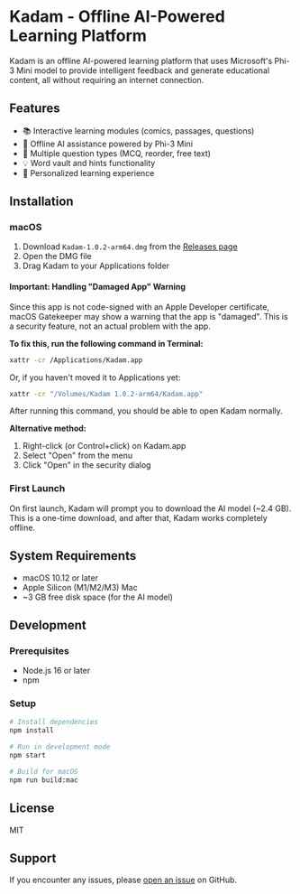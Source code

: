# Kadam - Offline AI-Powered Learning Platform

Kadam is an offline AI-powered learning platform that uses Microsoft's Phi-3 Mini model to provide intelligent feedback and generate educational content, all without requiring an internet connection.

## Features

- 📚 Interactive learning modules (comics, passages, questions)
- 🤖 Offline AI assistance powered by Phi-3 Mini
- 📝 Multiple question types (MCQ, reorder, free text)
- 💡 Word vault and hints functionality
- 🎯 Personalized learning experience

## Installation

### macOS

1. Download `Kadam-1.0.2-arm64.dmg` from the [Releases page](https://github.com/ahoski/Kadam-Mac/releases)
2. Open the DMG file
3. Drag Kadam to your Applications folder

#### Important: Handling "Damaged App" Warning

Since this app is not code-signed with an Apple Developer certificate, macOS Gatekeeper may show a warning that the app is "damaged". This is a security feature, not an actual problem with the app.

**To fix this, run the following command in Terminal:**

```bash
xattr -cr /Applications/Kadam.app
```

Or, if you haven't moved it to Applications yet:

```bash
xattr -cr "/Volumes/Kadam 1.0.2-arm64/Kadam.app"
```

After running this command, you should be able to open Kadam normally.

**Alternative method:**
1. Right-click (or Control+click) on Kadam.app
2. Select "Open" from the menu
3. Click "Open" in the security dialog

### First Launch

On first launch, Kadam will prompt you to download the AI model (~2.4 GB). This is a one-time download, and after that, Kadam works completely offline.

## System Requirements

- macOS 10.12 or later
- Apple Silicon (M1/M2/M3) Mac
- ~3 GB free disk space (for the AI model)

## Development

### Prerequisites

- Node.js 16 or later
- npm

### Setup

```bash
# Install dependencies
npm install

# Run in development mode
npm start

# Build for macOS
npm run build:mac
```

## License

MIT

## Support

If you encounter any issues, please [open an issue](https://github.com/ahoski/Kadam-Mac/issues) on GitHub.
